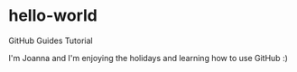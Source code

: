 # hello-world
GitHub Guides Tutorial

I'm Joanna and I'm enjoying the holidays and learning how to use GitHub :)
